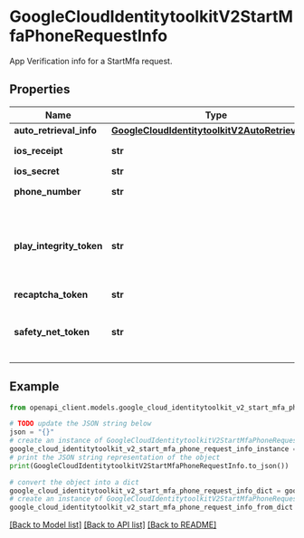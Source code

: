 # GoogleCloudIdentitytoolkitV2StartMfaPhoneRequestInfo

App Verification info for a StartMfa request.

## Properties

Name | Type | Description | Notes
------------ | ------------- | ------------- | -------------
**auto_retrieval_info** | [**GoogleCloudIdentitytoolkitV2AutoRetrievalInfo**](GoogleCloudIdentitytoolkitV2AutoRetrievalInfo.md) |  | [optional] 
**ios_receipt** | **str** | iOS only. Receipt of successful app token validation with APNS. | [optional] 
**ios_secret** | **str** | iOS only. Secret delivered to iOS app via APNS. | [optional] 
**phone_number** | **str** | Required for enrollment. Phone number to be enrolled as MFA. | [optional] 
**play_integrity_token** | **str** | Android only. Used to assert application identity in place of a recaptcha token (or safety net token). A Play Integrity Token can be generated via the [PlayIntegrity API] (https://developer.android.com/google/play/integrity) with applying SHA256 to the &#x60;phone_number&#x60; field as the nonce. | [optional] 
**recaptcha_token** | **str** | Web only. Recaptcha solution. | [optional] 
**safety_net_token** | **str** | Android only. Used to assert application identity in place of a recaptcha token. A SafetyNet Token can be generated via the [SafetyNet Android Attestation API](https://developer.android.com/training/safetynet/attestation.html), with the Base64 encoding of the &#x60;phone_number&#x60; field as the nonce. | [optional] 

## Example

```python
from openapi_client.models.google_cloud_identitytoolkit_v2_start_mfa_phone_request_info import GoogleCloudIdentitytoolkitV2StartMfaPhoneRequestInfo

# TODO update the JSON string below
json = "{}"
# create an instance of GoogleCloudIdentitytoolkitV2StartMfaPhoneRequestInfo from a JSON string
google_cloud_identitytoolkit_v2_start_mfa_phone_request_info_instance = GoogleCloudIdentitytoolkitV2StartMfaPhoneRequestInfo.from_json(json)
# print the JSON string representation of the object
print(GoogleCloudIdentitytoolkitV2StartMfaPhoneRequestInfo.to_json())

# convert the object into a dict
google_cloud_identitytoolkit_v2_start_mfa_phone_request_info_dict = google_cloud_identitytoolkit_v2_start_mfa_phone_request_info_instance.to_dict()
# create an instance of GoogleCloudIdentitytoolkitV2StartMfaPhoneRequestInfo from a dict
google_cloud_identitytoolkit_v2_start_mfa_phone_request_info_from_dict = GoogleCloudIdentitytoolkitV2StartMfaPhoneRequestInfo.from_dict(google_cloud_identitytoolkit_v2_start_mfa_phone_request_info_dict)
```
[[Back to Model list]](../README.md#documentation-for-models) [[Back to API list]](../README.md#documentation-for-api-endpoints) [[Back to README]](../README.md)



